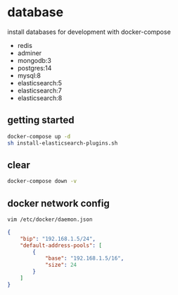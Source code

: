# database

install databases for development with docker-compose

- redis
- adminer
- mongodb:3
- postgres:14
- mysql:8
- elasticsearch:5
- elasticsearch:7
- elasticsearch:8

## getting started

```sh
docker-compose up -d
sh install-elasticsearch-plugins.sh
```

## clear

```sh
docker-compose down -v
```

## docker network config

```sh
vim /etc/docker/daemon.json 

```

```json
{
    "bip": "192.168.1.5/24",
    "default-address-pools": [
        {
            "base": "192.168.1.5/16",
            "size": 24
        }
    ] 
}
```
